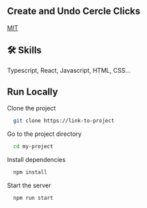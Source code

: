 
## Create and Undo Cercle Clicks

[MIT](https://choosealicense.com/licenses/mit/)


## 🛠 Skills
Typescript, React, Javascript, HTML, CSS...


## Run Locally

Clone the project

```bash
  git clone https://link-to-project
```

Go to the project directory

```bash
  cd my-project
```

Install dependencies

```bash
  npm install
```

Start the server

```bash
  npm run start
```

